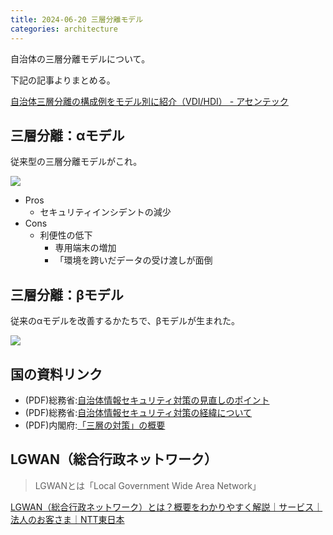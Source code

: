 ```yaml
---
title: 2024-06-20 三層分離モデル
categories: architecture
---
```


自治体の三層分離モデルについて。

下記の記事よりまとめる。

[自治体三層分離の構成例をモデル別に紹介（VDI/HDI） - アセンテック](https://www.ascentech.co.jp/solution/column/lg_security.html)

## 三層分離：αモデル

従来型の三層分離モデルがこれ。

![](https://www.ascentech.co.jp/solution/image/lg_security_a_model_1.png)

- Pros
  - セキュリティインシデントの減少
- Cons
  - 利便性の低下
    - 専用端末の増加
    - 「環境を跨いだデータの受け渡しが面倒

## 三層分離：βモデル

従来のαモデルを改善するかたちで、βモデルが生まれた。

![](https://www.ascentech.co.jp/solution/image/lg_security_b_model_1.png)

## 国の資料リンク

-  (PDF)総務省:[自治体情報セキュリティ対策の見直しのポイント](https://www.soumu.go.jp/main_content/000688753.pdf)
-  (PDF)総務省:[自治体情報セキュリティ対策の経緯について](https://www.soumu.go.jp/main_content/000777002.pdf)
- (PDF)内閣府:[「三層の対策」の概要](https://www8.cao.go.jp/kisei-kaikaku/kisei/meeting/wg/2210_05common/230420/common09_0202.pdf)

## LGWAN（総合行政ネットワーク）

> LGWANとは「Local Government Wide Area Network」

[LGWAN（総合行政ネットワーク）とは？概要をわかりやすく解説｜サービス｜法人のお客さま｜NTT東日本](https://business.ntt-east.co.jp/content/cloudsolution/municipality/column-08.html#section-1)
